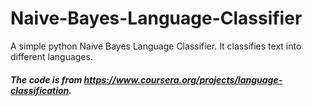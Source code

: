 # Naive-Bayes-Language-Classifier
A simple python Naive Bayes Language Classifier. It classifies text into different languages.

##### The code is from https://www.coursera.org/projects/language-classification.
